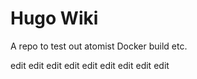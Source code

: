 # Hugo Wiki

A repo to test out atomist Docker build etc.

edit
edit
edit
edit
edit
edit
edit
edit
edit
